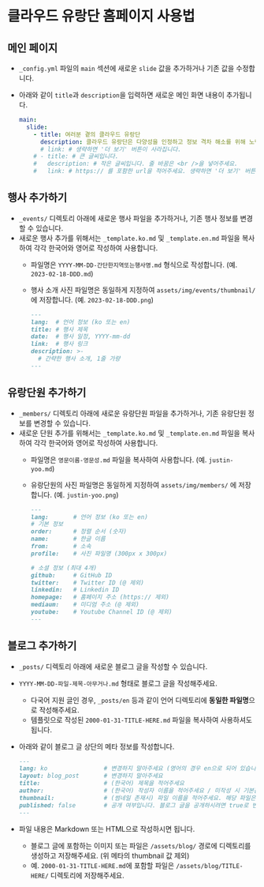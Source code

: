 # 클라우드 유랑단 홈페이지 사용법

## 메인 페이지

- `_config.yml` 파일의 `main` 섹션에 새로운 `slide` 값을 추가하거나 기존 값을 수정합니다.
- 아래와 같이 `title`과 `description`을 입력하면 새로운 메인 화면 내용이 추가됩니다.

  ```yaml
  main:
    slide:
      - title: 여러분 곁의 클라우드 유랑단
        description: 클라우드 유랑단은 다양성을 인정하고 정보 격차 해소를 위해 노력합니다. <br />열린 마음으로 서로를 존중하며 다 같이 성장하는 따뜻한 커뮤니티가 되도록 함께 해주세요!
        # link: # 생략하면 '더 보기' 버튼이 사라집니다.
      # - title: # 큰 글씨입니다.
      #   description: # 작은 글씨입니다. 줄 바꿈은 <br />을 넣어주세요.
      #   link: # https:// 를 포함한 url을 적어주세요. 생략하면 '더 보기' 버튼이 사라집니다.
  ```

## 행사 추가하기

- `_events/` 디렉토리 아래에 새로운 행사 파일을 추가하거나, 기존 행사 정보를 변경할 수 있습니다.
- 새로운 행사 추가를 위해서는 `_template.ko.md` 및 `_template.en.md` 파일을 복사하여 각각 한국어와 영어로 작성하여 사용합니다.
  - 파일명은 `YYYY-MM-DD-간단한지역또는행사명.md` 형식으로 작성합니다. (예. `2023-02-18-DDD.md`)
  - 행사 소개 사진 파일명은 동일하게 지정하여 `assets/img/events/thumbnail/` 에 저장합니다. (예. `2023-02-18-DDD.png`)

    ```markdown
    ---
    lang:  # 언어 정보 (ko 또는 en)
    title: # 행사 제목
    date:  # 행사 일정, YYYY-mm-dd
    link:  # 행사 링크
    description: >-
      # 간략한 행사 소개, 1줄 가량
    ---
    ```

## 유랑단원 추가하기

- `_members/` 디렉토리 아래에 새로운 유랑단원 파일을 추가하거나, 기존 유랑단원 정보를 변경할 수 있습니다.
- 새로운 단원 추가를 위해서는 `_template.ko.md` 및 `_template.en.md` 파일을 복사하여 각각 한국어와 영어로 작성하여 사용합니다.
  - 파일명은 `영문이름-영문성.md` 파일을 복사하여 사용합니다. (예. `justin-yoo.md`)
  - 유랑단원의 사진 파일명은 동일하게 지정하여 `assets/img/members/` 에 저장합니다. (예. `justin-yoo.png`)

    ```markdown
    ---
    lang:       # 언어 정보 (ko 또는 en)
    # 기본 정보
    order:      # 정렬 순서 (숫자)
    name:       # 한글 이름
    from:       # 소속
    profile:    # 사진 파일명 (300px x 300px)

    # 소셜 정보 (최대 4개)
    github:     # GitHub ID
    twitter:    # Twitter ID (@ 제외)
    linkedin:   # Linkedin ID
    homepage:   # 홈페이지 주소 (https:// 제외)
    mediaum:    # 미디엄 주소 (@ 제외)
    youtube:    # Youtube Channel ID (@ 제외)
    ---
    ```

## 블로그 추가하기

- `_posts/` 디렉토리 아래에 새로운 블로그 글을 작성할 수 있습니다.
- `YYYY-MM-DD-파일-제목-아무거나.md` 형태로 블로그 글을 작성해주세요.
  - 다국어 지원 글인 경우, `_posts/en` 등과 같이 언어 디렉토리에 **동일한 파일명**으로 작성해주세요.
  - 템플릿으로 작성된 `2000-01-31-TITLE-HERE.md` 파일을 복사하여 사용하셔도 됩니다.
- 아래와 같이 블로그 글 상단의 메타 정보를 작성합니다.

  ```markdown
  ---
  lang: ko                # 변경하지 말아주세요 (영어의 경우 en으로 되어 있습니다)
  layout: blog_post       # 변경하지 말아주세요
  title:                  # (한국어) 제목을 적어주세요
  author:                 # (한국어) 작성자 이름을 적어주세요 / 미작성 시 기본값(클라우드 유랑단)으로 표시됩니다
  thumbnail:              # (썸네일 존재시) 파일 이름을 적어주세요. 해당 파일은 /assets/blog/ 경로에 있어야 합니다.
  published: false        # 공개 여부입니다. 블로그 글을 공개하시려면 true로 변경해주세요.
  ---
  ```

- 파일 내용은 Markdown 또는 HTML으로 작성하시면 됩니다.
  - 블로그 글에 포함하는 이미지 또는 파일은 `/assets/blog/` 경로에 디렉토리를 생성하고 저장해주세요. (위 메타의 thumbnail 값 제외)
  - 예. `2000-01-31-TITLE-HERE.md`에 포함할 파일은 `/assets/blog/TITLE-HERE/` 디렉토리에 저장해주세요.
